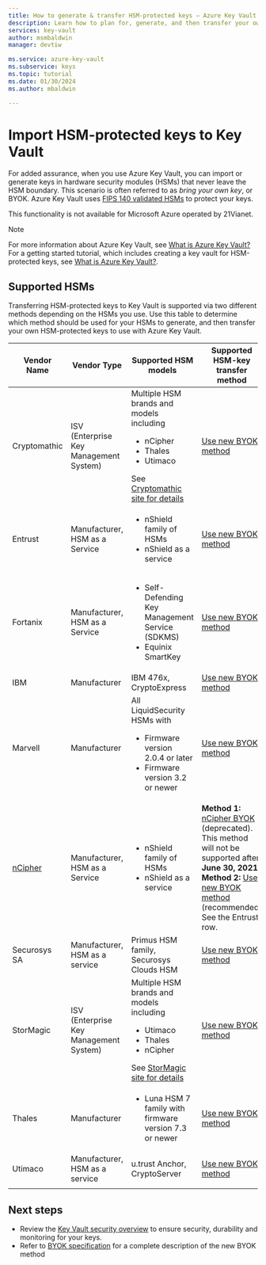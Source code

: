 ```yaml
---
title: How to generate & transfer HSM-protected keys – Azure Key Vault
description: Learn how to plan for, generate, and then transfer your own HSM-protected keys to use with Azure Key Vault. Also known as BYOK or bring your own key.
services: key-vault
author: msmbaldwin
manager: devtiw

ms.service: azure-key-vault
ms.subservice: keys
ms.topic: tutorial
ms.date: 01/30/2024
ms.author: mbaldwin

---
```


# Import HSM-protected keys to Key Vault

For added assurance, when you use Azure Key Vault, you can import or generate keys in hardware security modules (HSMs) that never leave the HSM boundary. This scenario is often referred to as *bring your own key*, or BYOK. Azure Key Vault uses [FIPS 140 validated HSMs](/azure/key-vault/keys/about-keys#compliance) to protect your keys.

This functionality is not available for Microsoft Azure operated by 21Vianet.

> [!NOTE]
> For more information about Azure Key Vault, see [What is Azure Key Vault?](../general/overview.md)  
> For a getting started tutorial, which includes creating a key vault for HSM-protected keys, see [What is Azure Key Vault?](../general/overview.md).

## Supported HSMs

Transferring HSM-protected keys to Key Vault is supported via two different methods depending on the HSMs you use. Use this table to determine which method should be used for your HSMs to  generate, and then transfer your own HSM-protected keys to use with Azure Key Vault. 

|Vendor Name|Vendor Type|Supported HSM models|Supported HSM-key transfer method|
|---|---|---|---|
|Cryptomathic|ISV (Enterprise Key Management System)|Multiple HSM brands and models including<ul><li>nCipher</li><li>Thales</li><li>Utimaco</li></ul>See [Cryptomathic site for details](https://www.cryptomathic.com/)|[Use new BYOK method](hsm-protected-keys-byok.md)|
|Entrust|Manufacturer,<br/>HSM as a Service|<ul><li>nShield family of HSMs</li><li>nShield as a service</ul>|[Use new BYOK method](hsm-protected-keys-byok.md)|
|Fortanix|Manufacturer,<br/>HSM as a Service|<ul><li>Self-Defending Key Management Service (SDKMS)</li><li>Equinix SmartKey</li></ul>|[Use new BYOK method](hsm-protected-keys-byok.md)|
|IBM|Manufacturer|IBM 476x, CryptoExpress|[Use new BYOK method](hsm-protected-keys-byok.md)|
|Marvell|Manufacturer|All LiquidSecurity HSMs with<ul><li>Firmware version 2.0.4 or later</li><li>Firmware version 3.2 or newer</li></ul>|[Use new BYOK method](hsm-protected-keys-byok.md)|
|[nCipher](https://www.ncipher.com/products/key-management/cloud-microsoft-azure)|Manufacturer,<br/>HSM as a Service|<ul><li>nShield family of HSMs</li><li>nShield as a service</ul>|**Method 1:** [nCipher BYOK](hsm-protected-keys-ncipher.md) (deprecated). This method will not be supported after <strong>June 30, 2021</strong><br/>**Method 2:** [Use new BYOK method](hsm-protected-keys-byok.md) (recommended)<br/>See the Entrust row. |
|Securosys SA|Manufacturer,<br/>HSM as a service|Primus HSM family, Securosys Clouds HSM|[Use new BYOK method](hsm-protected-keys-byok.md)|
|StorMagic|ISV (Enterprise Key Management System)|Multiple HSM brands and models including<ul><li>Utimaco</li><li>Thales</li><li>nCipher</li></ul>See [StorMagic site for details](https://stormagic.com/doc/svkms/Content/Integrations/Azure_KeyVault_BYOK.htm)|[Use new BYOK method](hsm-protected-keys-byok.md)|
|Thales|Manufacturer|<ul><li>Luna HSM 7 family with firmware version 7.3 or newer</li></ul>| [Use new BYOK method](hsm-protected-keys-byok.md)|
|Utimaco|Manufacturer,<br/>HSM as a service|u.trust Anchor, CryptoServer|[Use new BYOK method](hsm-protected-keys-byok.md)|
|||||

## Next steps

* Review the [Key Vault security overview](../general/security-features.md) to ensure security, durability and monitoring for your keys.
* Refer to [BYOK specification](./byok-specification.md) for a complete description of the new BYOK method

